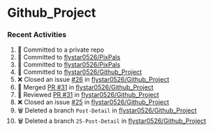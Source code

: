 # Github_Project

### Recent Activities
<!--START_SECTION:activity-->
1. 📝 Committed to a private repo
2. 📝 Committed to [flystar0526/PixPals](https://github.com/flystar0526/PixPals/commit/82012b9f71847aad2a8945ef89e0f6046351014b)
3. 📝 Committed to [flystar0526/PixPals](https://github.com/flystar0526/PixPals/commit/1900b626db4f2619fb7327fd1a2ddde8d4a33cff)
4. 📝 Committed to [flystar0526/Github_Project](https://github.com/flystar0526/Github_Project/commit/d307d8ff710c2cb0aa86b57dcc9ef823df537e8e)
5. ❌ Closed an issue [#26](https://github.com/flystar0526/Github_Project/issues/26) in [flystar0526/Github_Project](https://github.com/flystar0526/Github_Project)
6. 🔀 Merged [PR #31](https://github.com/flystar0526/Github_Project/pull/31) in [flystar0526/Github_Project](https://github.com/flystar0526/Github_Project)
7. 🔎 Reviewed [PR #31](https://github.com/flystar0526/Github_Project/pull/31) in [flystar0526/Github_Project](https://github.com/flystar0526/Github_Project)
8. ❌ Closed an issue [#25](https://github.com/flystar0526/Github_Project/issues/25) in [flystar0526/Github_Project](https://github.com/flystar0526/Github_Project)
9. 🗑️ Deleted a branch `Post-Detail` in [flystar0526/Github_Project](https://github.com/flystar0526/Github_Project)
10. 🗑️ Deleted a branch `25-Post-Detail` in [flystar0526/Github_Project](https://github.com/flystar0526/Github_Project)
<!--END_SECTION:activity-->
